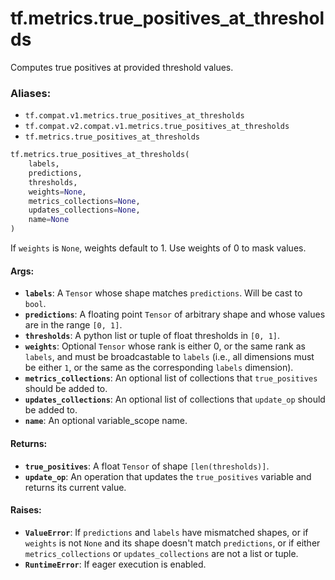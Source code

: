<div itemscope itemtype="http://developers.google.com/ReferenceObject">
<meta itemprop="name" content="tf.metrics.true_positives_at_thresholds" />
<meta itemprop="path" content="Stable" />
</div>

# tf.metrics.true_positives_at_thresholds

Computes true positives at provided threshold values.

### Aliases:

* `tf.compat.v1.metrics.true_positives_at_thresholds`
* `tf.compat.v2.compat.v1.metrics.true_positives_at_thresholds`
* `tf.metrics.true_positives_at_thresholds`

``` python
tf.metrics.true_positives_at_thresholds(
    labels,
    predictions,
    thresholds,
    weights=None,
    metrics_collections=None,
    updates_collections=None,
    name=None
)
```

<!-- Placeholder for "Used in" -->

If `weights` is `None`, weights default to 1. Use weights of 0 to mask values.

#### Args:


* <b>`labels`</b>: A `Tensor` whose shape matches `predictions`. Will be cast to
  `bool`.
* <b>`predictions`</b>: A floating point `Tensor` of arbitrary shape and whose values
  are in the range `[0, 1]`.
* <b>`thresholds`</b>: A python list or tuple of float thresholds in `[0, 1]`.
* <b>`weights`</b>: Optional `Tensor` whose rank is either 0, or the same rank as
  `labels`, and must be broadcastable to `labels` (i.e., all dimensions must
  be either `1`, or the same as the corresponding `labels` dimension).
* <b>`metrics_collections`</b>: An optional list of collections that `true_positives`
  should be added to.
* <b>`updates_collections`</b>: An optional list of collections that `update_op` should
  be added to.
* <b>`name`</b>: An optional variable_scope name.


#### Returns:


* <b>`true_positives`</b>:  A float `Tensor` of shape `[len(thresholds)]`.
* <b>`update_op`</b>: An operation that updates the `true_positives` variable and
  returns its current value.


#### Raises:


* <b>`ValueError`</b>: If `predictions` and `labels` have mismatched shapes, or if
  `weights` is not `None` and its shape doesn't match `predictions`, or if
  either `metrics_collections` or `updates_collections` are not a list or
  tuple.
* <b>`RuntimeError`</b>: If eager execution is enabled.